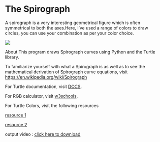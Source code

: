 #  The Spirograph
A spirograph is a very interesting geometrical figure which is often symmetrical to both the axes.Here, I’ve used a range of colors to draw circles, you can use your combination as per your color choice.

![](https://github.com/shreyamalogi/Awesome_Python_Scripts/blob/main/GUIScripts/spirograph/images/spirograph.png)

About This program draws Spirograph curves using Python and the Turtle library.

To familiarize yourself with what a Spirograph is as well as to see the mathematical derivation of Spirograph curve equations, visit https://en.wikipedia.org/wiki/Spirograph

For Turtle documentation, visit [DOCS](https://docs.python.org/2/library/turtle.html).

For RGB calculator, visit [w3schools](https://www.w3schools.com/colors/colors_rgb.asp).

For Turtle Colors, visit the following resources

[resource 1](https://cs111.wellesley.edu/labs/lab01/colors)

[resource 2](https://trinket.io/docs/colors)

output video : [click here to download](https://github.com/shreyamalogi/Awesome_Python_Scripts/blob/main/GUIScripts/spirograph/spirograph.mp4)

